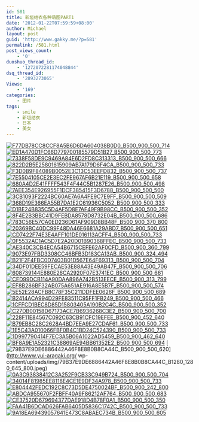 ```yaml
---
id: 581
title: 新垣结衣各种萌图PART1
date: '2012-01-22T07:59:59+08:00'
author: Michael
layout: post
guid: 'http://www.gakky.me/?p=581'
permalink: /581.html
post_views_count:
    - '0'
duoshuo_thread_id:
    - '1272072281174048844'
dsq_thread_id:
    - '2893273065'
Views:
    - '169'
categories:
    - 图片
tags:
    - smile
    - 新垣结衣
    - 日本
    - 美女
---
```


[![F77DB78CC8CCF8A5B6D6DA604038B0D0_B500_900_500_714](http://www.yui-aragaki.org/wp-content/uploads/img/F77DB78CC8CCF8A5B6D6DA604038B0D0_B500_900_500_714.jpeg)](http://www.yui-aragaki.org/wp-content/uploads/img/F77DB78CC8CCF8A5B6D6DA604038B0D0_B1280_1280_559_799.jpeg) [![ED1A470D1FC66D779700185579D51B27_B500_900_500_773](http://www.yui-aragaki.org/wp-content/uploads/img/ED1A470D1FC66D779700185579D51B27_B500_900_500_773.jpeg)](http://www.yui-aragaki.org/wp-content/uploads/img/ED1A470D1FC66D779700185579D51B27_B1280_1280_517_800.jpeg) [![7338F58DE9C9469A84E6D2FD8C313313_B500_900_500_666](http://www.yui-aragaki.org/wp-content/uploads/img/7338F58DE9C9469A84E6D2FD8C313313_B500_900_500_666.jpeg)](http://www.yui-aragaki.org/wp-content/uploads/img/7338F58DE9C9469A84E6D2FD8C313313_B1280_1280_600_800.jpeg) [![822D2B5E25801615909AB7A179D6F4CA_B500_900_500_733](http://www.yui-aragaki.org/wp-content/uploads/img/822D2B5E25801615909AB7A179D6F4CA_B500_900_500_733.jpeg)](http://www.yui-aragaki.org/wp-content/uploads/img/822D2B5E25801615909AB7A179D6F4CA_B1280_1280_545_800.jpeg) [![F3D0B9F84089B0052E3C13C53EEFD832_B500_900_500_737](http://www.yui-aragaki.org/wp-content/uploads/img/F3D0B9F84089B0052E3C13C53EEFD832_B500_900_500_737.jpeg)](http://www.yui-aragaki.org/wp-content/uploads/img/F3D0B9F84089B0052E3C13C53EEFD832_B1280_1280_542_799.jpeg) [![7E5504105CE2E3EC2FE967AF6B21E119_B500_900_500_658](http://www.yui-aragaki.org/wp-content/uploads/img/7E5504105CE2E3EC2FE967AF6B21E119_B500_900_500_658.jpeg)](http://www.yui-aragaki.org/wp-content/uploads/img/7E5504105CE2E3EC2FE967AF6B21E119_B1280_1280_607_799.jpeg) [![680A4D2E41FFFF543F4F44C5B1287E26_B500_900_500_498](http://www.yui-aragaki.org/wp-content/uploads/img/680A4D2E41FFFF543F4F44C5B1287E26_B500_900_500_498.jpeg)](http://www.yui-aragaki.org/wp-content/uploads/img/680A4D2E41FFFF543F4F44C5B1287E26_B1280_1280_573_571.jpeg) [![7AEE354E926955F1DCF385415F3D6788_B500_900_500_500](http://www.yui-aragaki.org/wp-content/uploads/img/7AEE354E926955F1DCF385415F3D6788_B500_900_500_500.jpeg)](http://www.yui-aragaki.org/wp-content/uploads/img/7AEE354E926955F1DCF385415F3D6788_B1280_1280_500_500.jpeg) [![3CB1093F2224BC60AE7A6A4FE9C7E9FF_B500_900_500_509](http://www.yui-aragaki.org/wp-content/uploads/img/3CB1093F2224BC60AE7A6A4FE9C7E9FF_B500_900_500_509.jpeg)](http://www.yui-aragaki.org/wp-content/uploads/img/3CB1093F2224BC60AE7A6A4FE9C7E9FF_B1280_1280_570_581.jpeg) [![368D19E366EA55B7DA1E2C61936C5052_B500_900_500_333](http://www.yui-aragaki.org/wp-content/uploads/img/368D19E366EA55B7DA1E2C61936C5052_B500_900_500_333.jpeg)](http://www.yui-aragaki.org/wp-content/uploads/img/368D19E366EA55B7DA1E2C61936C5052_B1280_1280_800_533.jpeg) [![D1BE24B835C5D4AF5D8E7AF49F9B98CC_B500_900_500_352](http://www.yui-aragaki.org/wp-content/uploads/img/D1BE24B835C5D4AF5D8E7AF49F9B98CC_B500_900_500_352.jpeg)](http://www.yui-aragaki.org/wp-content/uploads/img/D1BE24B835C5D4AF5D8E7AF49F9B98CC_B1280_1280_800_564.jpeg) [![8F4E2B3BBC41D9FEBDA8578D8732E04B_B500_900_500_686](http://www.yui-aragaki.org/wp-content/uploads/img/8F4E2B3BBC41D9FEBDA8578D8732E04B_B500_900_500_686.jpeg)](http://www.yui-aragaki.org/wp-content/uploads/img/8F4E2B3BBC41D9FEBDA8578D8732E04B_B1280_1280_582_799.jpeg) [![783C56E57CA0ED236D61AF909D8BB48F_B500_900_370_800](http://www.yui-aragaki.org/wp-content/uploads/img/783C56E57CA0ED236D61AF909D8BB48F_B500_900_370_800.jpeg)](http://www.yui-aragaki.org/wp-content/uploads/img/783C56E57CA0ED236D61AF909D8BB48F_B1280_1280_370_800.jpeg) [![20369BC40DC99F48DA46E6681A29ABD7_B500_900_500_651](http://www.yui-aragaki.org/wp-content/uploads/img/20369BC40DC99F48DA46E6681A29ABD7_B500_900_500_651.jpeg)](http://www.yui-aragaki.org/wp-content/uploads/img/20369BC40DC99F48DA46E6681A29ABD7_B1280_1280_614_800.jpeg) [![CD7422F74E3E4AFF101DE016113ACFF4_B500_900_500_733](http://www.yui-aragaki.org/wp-content/uploads/img/CD7422F74E3E4AFF101DE016113ACFF4_B500_900_500_733.jpeg)](http://www.yui-aragaki.org/wp-content/uploads/img/CD7422F74E3E4AFF101DE016113ACFF4_B1280_1280_545_800.jpeg) [![0F5532AC1AC5D7E2A20D01B90368FFEC_B500_900_500_733](http://www.yui-aragaki.org/wp-content/uploads/img/0F5532AC1AC5D7E2A20D01B90368FFEC_B500_900_500_733.jpeg)](http://www.yui-aragaki.org/wp-content/uploads/img/0F5532AC1AC5D7E2A20D01B90368FFEC_B1280_1280_545_800.jpeg) [![AE340C3CB4ECA54B6715CEFE62AF0CFD_B500_900_360_799](http://www.yui-aragaki.org/wp-content/uploads/img/AE340C3CB4ECA54B6715CEFE62AF0CFD_B500_900_360_799.jpeg)](http://www.yui-aragaki.org/wp-content/uploads/img/AE340C3CB4ECA54B6715CEFE62AF0CFD_B1280_1280_360_799.jpeg) [![9073E97FBD3308CC46BFB3D183CA13AB_B500_900_324_494](http://www.yui-aragaki.org/wp-content/uploads/img/9073E97FBD3308CC46BFB3D183CA13AB_B500_900_324_494.jpeg)](http://www.yui-aragaki.org/wp-content/uploads/img/9073E97FBD3308CC46BFB3D183CA13AB_B1280_1280_324_494.jpeg) [![B21F2F4FBC0D7403B01D567E64F69313_B500_900_500_704](http://www.yui-aragaki.org/wp-content/uploads/img/B21F2F4FBC0D7403B01D567E64F69313_B500_900_500_704.jpeg)](http://www.yui-aragaki.org/wp-content/uploads/img/B21F2F4FBC0D7403B01D567E64F69313_B1280_1280_567_799.jpeg) [![34DF01DEE59FECAE53E88A43E49AB47F_B500_900_500_706](http://www.yui-aragaki.org/wp-content/uploads/img/34DF01DEE59FECAE53E88A43E49AB47F_B500_900_500_706.jpeg)](http://www.yui-aragaki.org/wp-content/uploads/img/34DF01DEE59FECAE53E88A43E49AB47F_B1280_1280_566_800.jpeg) [![608739144E880E26CA2920F07E3741EC_B500_900_500_661](http://www.yui-aragaki.org/wp-content/uploads/img/608739144E880E26CA2920F07E3741EC_B500_900_500_661.jpeg)](http://www.yui-aragaki.org/wp-content/uploads/img/608739144E880E26CA2920F07E3741EC_B1280_1280_604_799.jpeg) [![CED99DCB114A90DAA896A742B513EECE_B500_900_313_799](http://www.yui-aragaki.org/wp-content/uploads/img/CED99DCB114A90DAA896A742B513EECE_B500_900_313_799.jpeg)](http://www.yui-aragaki.org/wp-content/uploads/img/CED99DCB114A90DAA896A742B513EECE_B1280_1280_313_799.jpeg) [![EF8B286BF32AB075A651AE916A8E5B7F_B500_900_500_574](http://www.yui-aragaki.org/wp-content/uploads/img/EF8B286BF32AB075A651AE916A8E5B7F_B500_900_500_574.jpeg)](http://www.yui-aragaki.org/wp-content/uploads/img/EF8B286BF32AB075A651AE916A8E5B7F_B1280_1280_696_800.jpeg) [![5E52E28ACFB8C78F35C211DDFEE0626F_B500_900_500_689](http://www.yui-aragaki.org/wp-content/uploads/img/5E52E28ACFB8C78F35C211DDFEE0626F_B500_900_500_689.jpeg)](http://www.yui-aragaki.org/wp-content/uploads/img/5E52E28ACFB8C78F35C211DDFEE0626F_B1280_1280_580_800.jpeg) [![B2414ACA994D29FE83511C95FF1FB249_B500_900_500_466](http://www.yui-aragaki.org/wp-content/uploads/img/B2414ACA994D29FE83511C95FF1FB249_B500_900_500_466.jpeg)](http://www.yui-aragaki.org/wp-content/uploads/img/B2414ACA994D29FE83511C95FF1FB249_B1280_1280_799_746.jpeg) [![1CFFCD1BEC8D85D15803405A190B2C4C_B500_900_500_352](http://www.yui-aragaki.org/wp-content/uploads/img/1CFFCD1BEC8D85D15803405A190B2C4C_B500_900_500_352.jpeg)](http://www.yui-aragaki.org/wp-content/uploads/img/1CFFCD1BEC8D85D15803405A190B2C4C_B1280_1280_799_563.jpeg) [![C27DB00158D67173ACE7B6936268C3E2_B500_900_500_700](http://www.yui-aragaki.org/wp-content/uploads/img/C27DB00158D67173ACE7B6936268C3E2_B500_900_500_700.jpeg)](http://www.yui-aragaki.org/wp-content/uploads/img/C27DB00158D67173ACE7B6936268C3E2_B1280_1280_571_800.jpeg) [![228F11E84567C092C63CB91CFC19EFEE_B500_900_452_640](http://www.yui-aragaki.org/wp-content/uploads/img/228F11E84567C092C63CB91CFC19EFEE_B500_900_452_640.jpeg)](http://www.yui-aragaki.org/wp-content/uploads/img/228F11E84567C092C63CB91CFC19EFEE_B1280_1280_452_640.jpeg) [![B79EB8C28C2628A4BD7EEA9E27CDAF61_B500_900_500_733](http://www.yui-aragaki.org/wp-content/uploads/img/B79EB8C28C2628A4BD7EEA9E27CDAF61_B500_900_500_733.jpeg)](http://www.yui-aragaki.org/wp-content/uploads/img/B79EB8C28C2628A4BD7EEA9E27CDAF61_B1280_1280_545_800.jpeg) [![1E5C43A010066FBF0B4C1BD24C524390_B500_900_500_733](http://www.yui-aragaki.org/wp-content/uploads/img/1E5C43A010066FBF0B4C1BD24C524390_B500_900_500_733.jpeg)](http://www.yui-aragaki.org/wp-content/uploads/img/1E5C43A010066FBF0B4C1BD24C524390_B1280_1280_545_800.jpeg) [![1D997790414F7EC3A5B06A1022AD5459_B500_900_462_640](http://www.yui-aragaki.org/wp-content/uploads/img/1D997790414F7EC3A5B06A1022AD5459_B500_900_462_640.jpeg)](http://www.yui-aragaki.org/wp-content/uploads/img/1D997790414F7EC3A5B06A1022AD5459_B1280_1280_462_640.jpeg) [![BF8A9E1A52321C38869AE94BB61352E2_B500_900_500_694](http://www.yui-aragaki.org/wp-content/uploads/img/BF8A9E1A52321C38869AE94BB61352E2_B500_900_500_694.jpeg)](http://www.yui-aragaki.org/wp-content/uploads/img/BF8A9E1A52321C38869AE94BB61352E2_B1280_1280_575_799.jpeg) [![79B37E9DE6886442A46F8E8B0B8CA44C_B500_900_500_620](http://www.yui-aragaki.org/wp-content/uploads/img/79B37E9DE6886442A46F8E8B0B8CA44C_B500_900_500_620.jpeg)](http://www.yui-aragaki.org/
wp-content/uploads/img/79B37E9DE6886442A46F8E8B0B8CA44C_B1280_1280_645_800.jpeg) [![0A3C93838412C3A252F9CB33C949B724_B500_900_500_704](http://www.yui-aragaki.org/wp-content/uploads/img/0A3C93838412C3A252F9CB33C949B724_B500_900_500_704.jpeg)](http://www.yui-aragaki.org/wp-content/uploads/img/0A3C93838412C3A252F9CB33C949B724_B1280_1280_568_800.jpeg) [![34014F81985EE8118E4CE1E9DF34A978_B500_900_500_733](http://www.yui-aragaki.org/wp-content/uploads/img/34014F81985EE8118E4CE1E9DF34A978_B500_900_500_733.jpeg)](http://www.yui-aragaki.org/wp-content/uploads/img/34014F81985EE8118E4CE1E9DF34A978_B1280_1280_545_800.jpeg) [![E804442FEDC192C8C73D5DE4750024BF_B500_900_242_800](http://www.yui-aragaki.org/wp-content/uploads/img/E804442FEDC192C8C73D5DE4750024BF_B500_900_242_800.jpeg)](http://www.yui-aragaki.org/wp-content/uploads/img/E804442FEDC192C8C73D5DE4750024BF_B1280_1280_242_800.jpeg) [![ABDCA955670F2FBFF40A9F86212AF764_B500_900_500_683](http://www.yui-aragaki.org/wp-content/uploads/img/ABDCA955670F2FBFF40A9F86212AF764_B500_900_500_683.jpeg)](http://www.yui-aragaki.org/wp-content/uploads/img/ABDCA955670F2FBFF40A9F86212AF764_B1280_1280_585_800.jpeg) [![CE37520D679694377DAE918D4B78F0A1_B500_900_500_350](http://www.yui-aragaki.org/wp-content/uploads/img/CE37520D679694377DAE918D4B78F0A1_B500_900_500_350.jpeg)](http://www.yui-aragaki.org/wp-content/uploads/img/CE37520D679694377DAE918D4B78F0A1_B1280_1280_800_560.jpeg) [![FAA41B6DCAD626FAB6405D5836C1742C_B500_900_500_733](http://www.yui-aragaki.org/wp-content/uploads/img/FAA41B6DCAD626FAB6405D5836C1742C_B500_900_500_733.jpeg)](http://www.yui-aragaki.org/wp-content/uploads/img/FAA41B6DCAD626FAB6405D5836C1742C_B1280_1280_545_800.jpeg) [![9A18EA69439057641E473C8ABAEC734B_B500_900_500_605](http://www.yui-aragaki.org/wp-content/uploads/img/9A18EA69439057641E473C8ABAEC734B_B500_900_500_605.jpeg)](http://www.yui-aragaki.org/wp-content/uploads/img/9A18EA69439057641E473C8ABAEC734B_B1280_1280_661_800.jpeg)